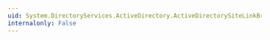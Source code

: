 ```yaml
---
uid: System.DirectoryServices.ActiveDirectory.ActiveDirectorySiteLinkBridge.GetDirectoryEntry
internalonly: False
---
```

